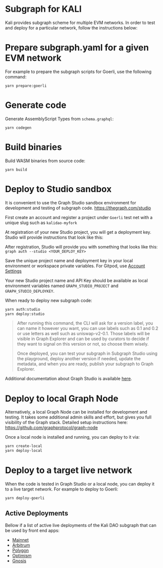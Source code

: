 # Subgraph for KALI

Kali provides subgraph scheme for multiple EVM networks. In order to test and deploy for a particular network, follow the instructions below:

# Prepare subgraph.yaml for a given EVM network

For example to prepare the subgraph scripts for Goerli, use the following command:

`yarn prepare:goerli`

# Generate code

Generate AssemblyScript Types from `schema.graphql`:

`yarn codegen`

# Build binaries

Build WASM binaries from source code:

`yarn build`

# Deploy to Studio sandbox

It is convenient to use the Graph Studio sandbox environment for development and testing of subgraph code.
https://thegraph.com/studio

First create an account and register a project under `Goerli` test net with a unique slug such as `kalidao-myfork`

At registration of your new Studio project, you will get a deployment key. Studio will provide instructions that look like this:

After registration, Studio will provide you with something that looks like this:
`graph auth --studio <YOUR_DEPLOY_KEY>`

Save the unique project name and deployment key in your local environment or workspace private variables. For Gitpod, use [Account Settings](https://www.gitpod.io/docs/configure/projects/environment-variables#using-the-account-settings)

Your new Studio project name and API Key should be available as local environment variables named `GRAPH_STUDIO_PROJECT` and `GRAPH_STUDIO_DEPLOYKEY`.

When ready to deploy new subgraph code:

```bash
yarn auth:studio
yarn deploy:studio
```

> After running this command, the CLI will ask for a version label, you can name it however you want, you can use labels such as 0.1 and 0.2 or use letters as well such as uniswap-v2-0.1. Those labels will be visible in Graph Explorer and can be used by curators to decide if they want to signal on this version or not, so choose them wisely.
>
> Once deployed, you can test your subgraph in Subgraph Studio using the playground, deploy another version if needed, update the metadata, and when you are ready, publish your subgraph to Graph Explorer.

Additional documentation about Graph Studio is available [here](https://thegraph.com/docs/en/deploying/deploying-a-subgraph-to-studio/#deploying-a-subgraph-to-subgraph-studio).

# Deploy to local Graph Node

Alternatively, a local Graph Node can be installed for development and testing. It takes some additional admin skills and effort, but gives you full visibility of the Graph stack. Detailed setup instructions here:
https://github.com/graphprotocol/graph-node

Once a local node is installed and running, you can deploy to it via:

```bash
yarn create-local
yarn deploy-local
```

# Deploy to a target live network

When the code is tested in Graph Studio or a local node, you can deploy it to a live target network. For example to deploy to Goerli:

```bash
yarn deploy-goerli
```

## Active Deployments

Bellow if a list of active live deployments of the Kali DAO subgraph that can be used by front end apps:

- [Mainnet](https://thegraph.com/hosted-service/subgraph/nerderlyne/kali-mainnet)
- [Arbitrum](https://thegraph.com/hosted-service/subgraph/nerderlyne/kali-arbitrum)
- [Polygon](https://thegraph.com/hosted-service/subgraph/nerderlyne/kali-matic)
- [Optimism](https://thegraph.com/hosted-service/subgraph/nerderlyne/kali-optimism)
- [Gnosis](https://thegraph.com/hosted-service/subgraph/nerderlyne/kali-gnosis)
